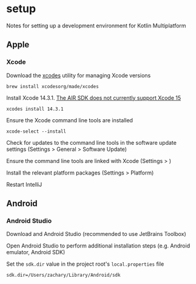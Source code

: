 # setup
Notes for setting up a development environment for Kotlin Multiplatform

## Apple

### Xcode

Download the [xcodes](https://github.com/XcodesOrg/xcodes) utility for managing Xcode versions

    brew install xcodesorg/made/xcodes

Install Xcode 14.3.1. [The AIR SDK does not currently support Xcode 15](https://github.com/airsdk/Adobe-Runtime-Support/issues/2838)
 
    xcodes install 14.3.1

Ensure the Xcode command line tools are installed

    xcode-select --install

Check for updates to the command line tools in the software update settings (Settings > General > Software Update)

Ensure the command line tools are linked with Xcode (Settings > )

Install the relevant platform packages (Settings > Platform)

Restart IntelliJ

## Android

### Android Studio

Download and Android Studio (recommended to use JetBrains Toolbox)

Open Android Studio to perform additional installation steps (e.g. Android emulator, Android SDK)

Set the `sdk.dir` value in the project root's `local.properties` file

    sdk.dir=/Users/zachary/Library/Android/sdk
